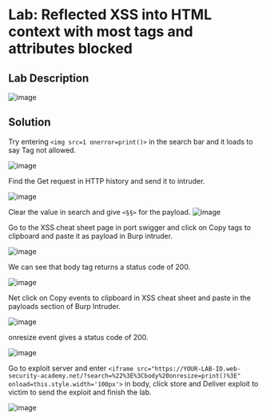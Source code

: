 # Lab: Reflected XSS into HTML context with most tags and attributes blocked

## Lab Description

![image](https://github.com/KVNuhman/Web-Security-Lab/assets/46161259/59d86b6f-ea58-4d59-a41f-c2f9c8092ca4)

## Solution

Try entering `<img src=1 onerror=print()>` in the search bar and it loads to say Tag not allowed.

![image](https://github.com/KVNuhman/Web-Security-Lab/assets/46161259/b4a2bca5-164a-44e8-b38f-ee03499be0a2)

Find the Get request in HTTP history and send it to intruder.

![image](https://github.com/KVNuhman/Web-Security-Lab/assets/46161259/c614c6f6-1036-4b59-b2ef-9493f784bfe8)

Clear the value in search and give `<§§>` for the payload.
![image](https://github.com/KVNuhman/Web-Security-Lab/assets/46161259/4e98eda3-6f05-4fdf-ba9b-9c17b466bb63)

Go to the XSS cheat sheet page in port swigger and click on Copy tags to clipboard and paste it as payload in Burp intruder.

![image](https://github.com/KVNuhman/Web-Security-Lab/assets/46161259/2991eaa5-124d-422c-9d01-5689dcf6c431)

We can see that body tag returns a status code of 200.

![image](https://github.com/KVNuhman/Web-Security-Lab/assets/46161259/6bce73ad-b802-4693-8ce7-2319f3d5c6bc)

Net click on Copy events to clipboard in XSS cheat sheet and paste in the payloads section of Burp Intruder.

![image](https://github.com/KVNuhman/Web-Security-Lab/assets/46161259/06b9dddc-f98a-4be6-9921-86d4b6f8176f)

onresize event gives a status code of 200.

![image](https://github.com/KVNuhman/Web-Security-Lab/assets/46161259/cbeca112-be39-4cc1-a935-393de062676f)

Go to exploit server and enter `<iframe src="https://YOUR-LAB-ID.web-security-academy.net/?search=%22%3E%3Cbody%20onresize=print()%3E" onload=this.style.width='100px'>` in body, click store and Deliver exploit to victim to send the exploit and finish the lab.

![image](https://github.com/KVNuhman/Web-Security-Lab/assets/46161259/88a7a7b5-3a64-4dfe-859f-4c8c74ae01c1)

